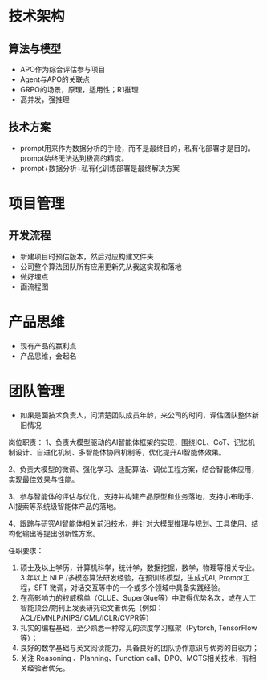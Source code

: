 # 技术架构

## 算法与模型
- APO作为综合评估参与项目
- Agent与APO的关联点
- GRPO的场景，原理，适用性；R1推理
- 高并发，强推理

## 技术方案
- prompt用来作为数据分析的手段，而不是最终目的，私有化部署才是目的。prompt始终无法达到极高的精度。
- prompt+数据分析+私有化训练部署是最终解决方案

# 项目管理

## 开发流程
- 新建项目时预估版本，然后对应构建文件夹
- 公司整个算法团队所有应用更新先从我这实现和落地
- 做好埋点
- 画流程图

# 产品思维
- 现有产品的赢利点
- 产品思维，会起名

# 团队管理
- 如果是面技术负责人，问清楚团队成员年龄，来公司的时间，评估团队整体新旧情况



岗位职责：
1、负责大模型驱动的AI智能体框架的实现，围绕ICL、CoT、记忆机制设计、自进化机制、多智能体协同机制等，优化提升AI智能体效果。

2、负责大模型的微调、强化学习、适配算法、调优工程方案，结合智能体应用，实现最佳效果与性能。

3、参与智能体的评估与优化，支持并构建产品原型和业务落地，支持小布助手、AI搜索等系统级智能体产品的落地。

4、跟踪与研究AI智能体相关前沿技术，并针对大模型推理与规划、工具使用、结构化输出等提出创新性方案。

任职要求：
1. 硕士及以上学历，计算机科学，统计学，数据挖掘，数学，物理等相关专业。3 年以上 NLP /多模态算法研发经验，在预训练模型，生成式AI, Prompt工程，SFT 微调，对话交互等中的一个或多个领域中具备实践经验。
2. 在高影响力的权威榜单（CLUE、SuperGlue等）中取得优势名次，或在人工智能顶会/期刊上发表研究论文者优先（例如：ACL/EMNLP/NIPS/ICML/ICLR/CVPR等）
3. 扎实的编程基础，至少熟悉一种常见的深度学习框架（Pytorch, TensorFlow等）；
4. 良好的数学基础与英文阅读能力，具备良好的团队协作意识与优秀的自驱力；
5. 关注 Reasoning 、Planning、Function call、DPO、MCTS相关技术，有相关经验者优先。
